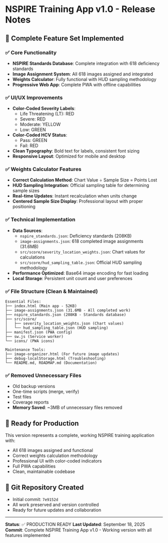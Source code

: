 # NSPIRE Training App v1.0 - Release Notes

## 🎉 Complete Feature Set Implemented

### ✅ Core Functionality
- **NSPIRE Standards Database**: Complete integration with 618 deficiency standards
- **Image Assignment System**: All 618 images assigned and integrated
- **Weights Calculator**: Fully functional with HUD sampling methodology
- **Progressive Web App**: Complete PWA with offline capabilities

### ✅ UI/UX Improvements
- **Color-Coded Severity Labels**: 
  - Life Threatening (LT): RED
  - Severe: RED  
  - Moderate: YELLOW
  - Low: GREEN
- **Color-Coded HCV Status**:
  - Pass: GREEN
  - Fail: RED
- **Clean Typography**: Bold text for labels, consistent font sizing
- **Responsive Layout**: Optimized for mobile and desktop

### ✅ Weights Calculator Features
- **Correct Calculation Method**: Chart Value ÷ Sample Size = Points Lost
- **HUD Sampling Integration**: Official sampling table for determining sample sizes
- **Real-time Updates**: Instant recalculation when units change
- **Centered Sample Size Display**: Professional layout with proper positioning

### ✅ Technical Implementation
- **Data Sources**:
  - `nspire_standards.json`: Deficiency standards (208KB)
  - `image-assignments.json`: 618 completed image assignments (31.6MB)
  - `src/score/severity_location_weights.json`: Chart values for calculations
  - `src/score/hud_sampling_table.json`: Official HUD sampling methodology
- **Performance Optimized**: Base64 image encoding for fast loading
- **Local Storage**: Persistent unit count and user preferences

### ✅ File Structure (Clean & Maintained)
```
Essential Files:
├── index.html (Main app - 52KB)
├── image-assignments.json (31.6MB - All completed work)
├── nspire_standards.json (208KB - Standards database)
├── src/score/
│   ├── severity_location_weights.json (Chart values)
│   └── hud_sampling_table.json (HUD sampling)
├── manifest.json (PWA config)
├── sw.js (Service worker)
└── icons/ (PWA icons)

Maintenance Tools:
├── image-organizer.html (For future image updates)
├── debug-localStorage.html (Troubleshooting)
└── README.md, ROADMAP.md (Documentation)
```

### ✅ Removed Unnecessary Files
- Old backup versions
- One-time scripts (merge, verify)
- Test files
- Coverage reports
- **Memory Saved**: ~3MB of unnecessary files removed

## 🚀 Ready for Production

This version represents a complete, working NSPIRE training application with:
- All 618 images assigned and functional
- Correct weights calculation methodology
- Professional UI with color-coded indicators
- Full PWA capabilities
- Clean, maintainable codebase

## 📝 Git Repository Created
- Initial commit: `7e9152d`
- All work preserved and version controlled
- Ready for future updates and collaboration

---
**Status**: ✅ PRODUCTION READY
**Last Updated**: September 18, 2025
**Commit**: Complete NSPIRE Training App v1.0 - Working version with all features implemented